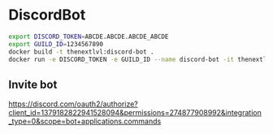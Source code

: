 # DiscordBot

````sh
export DISCORD_TOKEN=ABCDE.ABCDE.ABCDE_ABCDE
export GUILD_ID=1234567890
docker build -t thenextlvl:discord-bot .
docker run -e DISCORD_TOKEN -e GUILD_ID --name discord-bot -it thenextlvl:discord-bot
````

## Invite bot

https://discord.com/oauth2/authorize?client_id=1379182822941528094&permissions=274877908992&integration_type=0&scope=bot+applications.commands